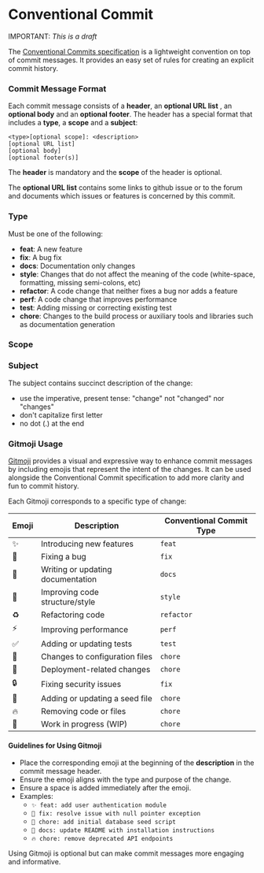 # Conventional Commit

IMPORTANT: *This is a draft*

The [Conventional Commits specification](https://www.conventionalcommits.org/en/v1.0.0/#summary) is a lightweight 
convention on top of commit messages. It provides an easy set of rules for creating an explicit commit history.


### Commit Message Format
Each commit message consists of a **header**, an **optional URL list** , an **optional body** and an **optional 
footer**. 
The header has a 
special format that includes a **type**, a **scope** and a **subject**:

```
<type>[optional scope]: <description>
[optional URL list]
[optional body]
[optional footer(s)]
```

The **header** is mandatory and the **scope** of the header is optional.

The **optional URL list** contains some links to github issue or to the forum and documents which issues
or features is concerned by this commit.


### Type
Must be one of the following:

* **feat**: A new feature
* **fix**: A bug fix
* **docs**: Documentation only changes
* **style**: Changes that do not affect the meaning of the code (white-space, formatting, missing
  semi-colons, etc)
* **refactor**: A code change that neither fixes a bug nor adds a feature
* **perf**: A code change that improves performance
* **test**: Adding missing or correcting existing test
* **chore**: Changes to the build process or auxiliary tools and libraries such as documentation
  generation

### Scope

### Subject
The subject contains succinct description of the change:

* use the imperative, present tense: "change" not "changed" nor "changes"
* don't capitalize first letter
* no dot (.) at the end


### Gitmoji Usage

[Gitmoji](https://gitmoji.dev/) provides a visual and expressive way to enhance commit messages by including emojis that represent the intent of the changes. It can be used alongside the Conventional Commit specification to add more clarity and fun to commit history.

Each Gitmoji corresponds to a specific type of change:

| Emoji   | Description                          | Conventional Commit Type   |
|---------|--------------------------------------|----------------------------|
| ✨      | Introducing new features             | `feat`                     |
| 🐛      | Fixing a bug                         | `fix`                      |
| 📝      | Writing or updating documentation    | `docs`                     |
| 🎨      | Improving code structure/style       | `style`                    |
| ♻️      | Refactoring code                    | `refactor`                 |
| ⚡️      | Improving performance                | `perf`                     |
| ✅      | Adding or updating tests             | `test`                     |
| 🔧      | Changes to configuration files       | `chore`                    |
| 🚀      | Deployment-related changes           | `chore`                    |
| 🔒      | Fixing security issues               | `fix`                      |
| 🌱      | Adding or updating a seed file       | `chore`                    |
| 🔥      | Removing code or files               | `chore`                    |
| 🚧      | Work in progress (WIP)              | `chore`                    |

#### Guidelines for Using Gitmoji
- Place the corresponding emoji at the beginning of the **description** in the commit message header.
- Ensure the emoji aligns with the type and purpose of the change.
- Ensure a space is added immediately after the emoji.
- Examples:
  - `✨ feat: add user authentication module`
  - `🐛 fix: resolve issue with null pointer exception`
  - `🌱 chore: add initial database seed script`
  - `📝 docs: update README with installation instructions`
  - `🔥 chore: remove deprecated API endpoints`
  
Using Gitmoji is optional but can make commit messages more engaging and informative.
